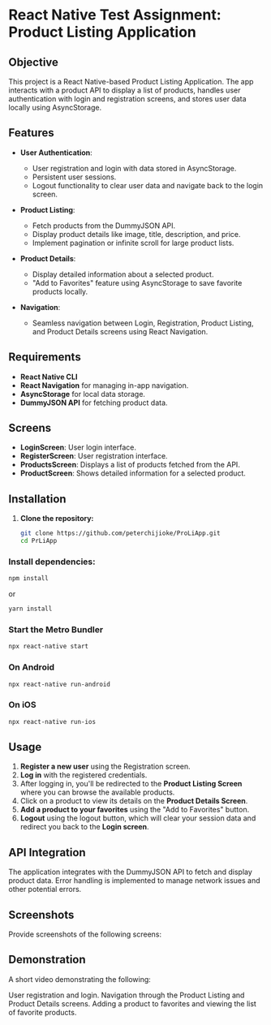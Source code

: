# React Native Test Assignment: Product Listing Application

## Objective
This project is a React Native-based Product Listing Application. The app interacts with a product API to display a list of products, handles user authentication with login and registration screens, and stores user data locally using AsyncStorage.

## Features
- **User Authentication**: 
  - User registration and login with data stored in AsyncStorage.
  - Persistent user sessions.
  - Logout functionality to clear user data and navigate back to the login screen.
  
- **Product Listing**:
  - Fetch products from the DummyJSON API.
  - Display product details like image, title, description, and price.
  - Implement pagination or infinite scroll for large product lists.
  
- **Product Details**:
  - Display detailed information about a selected product.
  - "Add to Favorites" feature using AsyncStorage to save favorite products locally.

- **Navigation**:
  - Seamless navigation between Login, Registration, Product Listing, and Product Details screens using React Navigation.

## Requirements
- **React Native CLI**
- **React Navigation** for managing in-app navigation.
- **AsyncStorage** for local data storage.
- **DummyJSON API** for fetching product data.

## Screens
- **LoginScreen**: User login interface.
- **RegisterScreen**: User registration interface.
- **ProductsScreen**: Displays a list of products fetched from the API.
- **ProductScreen**: Shows detailed information for a selected product.

## Installation

1. **Clone the repository:**
   ```bash
   git clone https://github.com/peterchijioke/ProLiApp.git
   cd PrLiApp

### Install dependencies:

```bash
npm install
```

or

```bash
yarn install
```
### Start the Metro Bundler

```bash
npx react-native start
```

### On Android
```bash
npx react-native run-android
```
### On iOS
```bash
npx react-native run-ios
```
## Usage

1. **Register a new user** using the Registration screen.
2. **Log in** with the registered credentials.
3. After logging in, you'll be redirected to the **Product Listing Screen** where you can browse the available products.
4. Click on a product to view its details on the **Product Details Screen**.
5. **Add a product to your favorites** using the "Add to Favorites" button.
6. **Logout** using the logout button, which will clear your session data and redirect you back to the **Login screen**.

## API Integration
The application integrates with the DummyJSON API to fetch and display product data. Error handling is implemented to manage network issues and other potential errors.

## Screenshots
Provide screenshots of the following screens:

## Demonstration
A short video demonstrating the following:

User registration and login.
Navigation through the Product Listing and Product Details screens.
Adding a product to favorites and viewing the list of favorite products.








